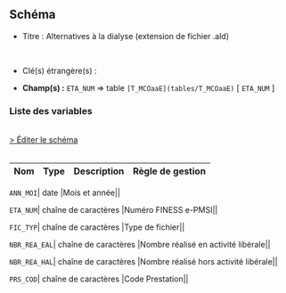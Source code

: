 ## Schéma


- Titre : Alternatives à la dialyse (extension de fichier .ald)
<br />



- Clé(s) étrangère(s) : <br />

- **Champ(s) :** `ETA_NUM`
  => table `[T_MCOaaE](tables/T_MCOaaE)` [ `ETA_NUM` ]<br />

 
### Liste des variables
<br />
<div>
    <a href="https://gitlab.com/healthdatahub/applications-du-hdh/schema-snds/-/tree/master/schemas/T_SUPaaALD/T_SUPaaALD.json"
       target="_blank" rel="noopener noreferrer">> Éditer le schéma</a>
</div>
<br />

Nom | Type | Description | Règle de gestion
-|-|-|-



`ANN_MOI`| date |Mois et année||

`ETA_NUM`| chaîne de caractères |Numéro FINESS e-PMSI||

`FIC_TYP`| chaîne de caractères |Type de fichier||

`NBR_REA_EAL`| chaîne de caractères |Nombre réalisé en activité libérale||

`NBR_REA_HAL`| chaîne de caractères |Nombre réalisé hors activité libérale||

`PRS_COD`| chaîne de caractères |Code Prestation||
